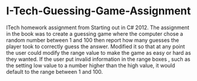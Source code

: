 # I-Tech-Guessing-Game-Assignment

ITech homework assignment from Starting out in C# 2012. The assignment in the book was to create a guessing game where the computer chose a random number between 1 and 100 then report how many guesses the player took to correctly guess the answer. Modified it so that at any point the user could modify the range value to make the game as easy or hard as they wanted. If the user put invalid information in the range boxes , such as the setting low value to a number higher than the high value, it would default to the range between 1 and 100.
